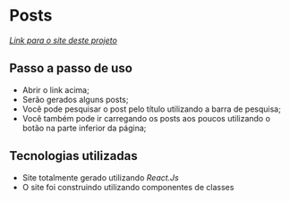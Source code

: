 # Posts 

*[Link para o site deste projeto](https://projectreactpostsapi.netlify.app/)*

## Passo a passo de uso

* Abrir o link acima;
* Serão gerados alguns posts;
* Você pode pesquisar o post pelo título utilizando a barra de pesquisa;
* Você também pode ir carregando os posts aos poucos utilizando o botão na parte inferior da página;

## Tecnologias utilizadas

* Site totalmente gerado utilizando *React.Js*
* O site foi construindo utilizando componentes de classes
